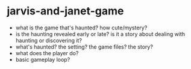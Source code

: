 # jarvis-and-janet-game
- what is the game that's haunted? how cute/mystery?
- is the haunting revealed early or late? is it a story about dealing with haunting or discovering it?
- what's haunted? the setting? the game files? the story?
- what does the player do?
- basic gameplay loop?
